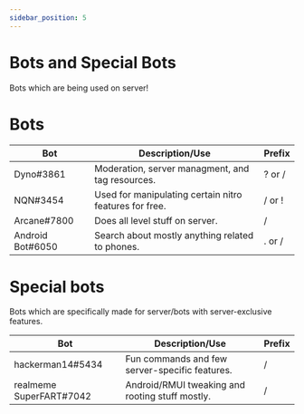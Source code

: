 ```yaml
---
sidebar_position: 5
---
```


# Bots and Special Bots

Bots which are being used on server!

# Bots

| Bot              | Description/Use                                        | Prefix |
| ---------------- | ------------------------------------------------------ | ------ |
| Dyno#3861        | Moderation, server managment, and tag resources.       | ? or / |
| NQN#3454         | Used for manipulating certain nitro features for free. | / or ! |
| Arcane#7800      | Does all level stuff on server.                        | /      |
| Android Bot#6050 | Search about mostly anything related to phones.        | . or / |

# Special bots

Bots which are specifically made for server/bots with server-exclusive features.

| Bot                     | Description/Use                                 | Prefix |
| ----------------------- | ----------------------------------------------- | ------ |
| hackerman14#5434        | Fun commands and few server-specific features.  | /      |
| realmeme SuperFART#7042 | Android/RMUI tweaking and rooting stuff mostly. | /      |
